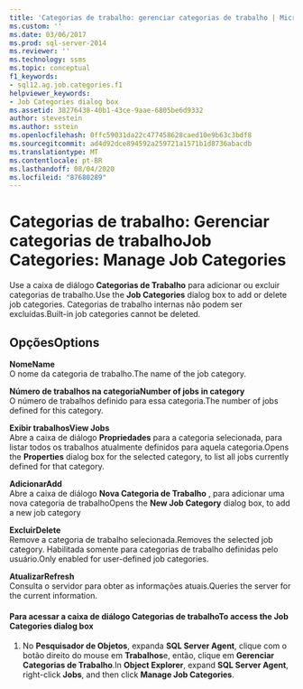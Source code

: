 ```yaml
---
title: 'Categorias de trabalho: gerenciar categorias de trabalho | Microsoft Docs'
ms.custom: ''
ms.date: 03/06/2017
ms.prod: sql-server-2014
ms.reviewer: ''
ms.technology: ssms
ms.topic: conceptual
f1_keywords:
- sql12.ag.job.categories.f1
helpviewer_keywords:
- Job Categories dialog box
ms.assetid: 38276438-40b1-43ce-9aae-6805be6d9332
author: stevestein
ms.author: sstein
ms.openlocfilehash: 0ffc59031da22c477458628caed10e9b63c3bdf8
ms.sourcegitcommit: ad4d92dce894592a259721a1571b1d8736abacdb
ms.translationtype: MT
ms.contentlocale: pt-BR
ms.lasthandoff: 08/04/2020
ms.locfileid: "87680289"
---
```

# <a name="job-categories-manage-job-categories"></a><span data-ttu-id="f9fcf-102">Categorias de trabalho: Gerenciar categorias de trabalho</span><span class="sxs-lookup"><span data-stu-id="f9fcf-102">Job Categories: Manage Job Categories</span></span>
  <span data-ttu-id="f9fcf-103">Use a caixa de diálogo **Categorias de Trabalho** para adicionar ou excluir categorias de trabalho.</span><span class="sxs-lookup"><span data-stu-id="f9fcf-103">Use the **Job Categories** dialog box to add or delete job categories.</span></span> <span data-ttu-id="f9fcf-104">Categorias de trabalho internas não podem ser excluídas.</span><span class="sxs-lookup"><span data-stu-id="f9fcf-104">Built-in job categories cannot be deleted.</span></span>  
  
## <a name="options"></a><span data-ttu-id="f9fcf-105">Opções</span><span class="sxs-lookup"><span data-stu-id="f9fcf-105">Options</span></span>  
 <span data-ttu-id="f9fcf-106">**Nome**</span><span class="sxs-lookup"><span data-stu-id="f9fcf-106">**Name**</span></span>  
 <span data-ttu-id="f9fcf-107">O nome da categoria de trabalho.</span><span class="sxs-lookup"><span data-stu-id="f9fcf-107">The name of the job category.</span></span>  
  
 <span data-ttu-id="f9fcf-108">**Número de trabalhos na categoria**</span><span class="sxs-lookup"><span data-stu-id="f9fcf-108">**Number of jobs in category**</span></span>  
 <span data-ttu-id="f9fcf-109">O número de trabalhos definido para essa categoria.</span><span class="sxs-lookup"><span data-stu-id="f9fcf-109">The number of jobs defined for this category.</span></span>  
  
 <span data-ttu-id="f9fcf-110">**Exibir trabalhos**</span><span class="sxs-lookup"><span data-stu-id="f9fcf-110">**View Jobs**</span></span>  
 <span data-ttu-id="f9fcf-111">Abre a caixa de diálogo **Propriedades** para a categoria selecionada, para listar todos os trabalhos atualmente definidos para aquela categoria.</span><span class="sxs-lookup"><span data-stu-id="f9fcf-111">Opens the **Properties** dialog box for the selected category, to list all jobs currently defined for that category.</span></span>  
  
 <span data-ttu-id="f9fcf-112">**Adicionar**</span><span class="sxs-lookup"><span data-stu-id="f9fcf-112">**Add**</span></span>  
 <span data-ttu-id="f9fcf-113">Abre a caixa de diálogo **Nova Categoria de Trabalho** , para adicionar uma nova categoria de trabalho</span><span class="sxs-lookup"><span data-stu-id="f9fcf-113">Opens the **New Job Category** dialog box, to add a new job category</span></span>  
  
 <span data-ttu-id="f9fcf-114">**Excluir**</span><span class="sxs-lookup"><span data-stu-id="f9fcf-114">**Delete**</span></span>  
 <span data-ttu-id="f9fcf-115">Remove a categoria de trabalho selecionada.</span><span class="sxs-lookup"><span data-stu-id="f9fcf-115">Removes the selected job category.</span></span> <span data-ttu-id="f9fcf-116">Habilitada somente para categorias de trabalho definidas pelo usuário.</span><span class="sxs-lookup"><span data-stu-id="f9fcf-116">Only enabled for user-defined job categories.</span></span>  
  
 <span data-ttu-id="f9fcf-117">**Atualizar**</span><span class="sxs-lookup"><span data-stu-id="f9fcf-117">**Refresh**</span></span>  
 <span data-ttu-id="f9fcf-118">Consulta o servidor para obter as informações atuais.</span><span class="sxs-lookup"><span data-stu-id="f9fcf-118">Queries the server for the current information.</span></span>  
  
#### <a name="to-access-the-job-categories-dialog-box"></a><span data-ttu-id="f9fcf-119">Para acessar a caixa de diálogo Categorias de trabalho</span><span class="sxs-lookup"><span data-stu-id="f9fcf-119">To access the Job Categories dialog box</span></span>  
  
1.  <span data-ttu-id="f9fcf-120">No **Pesquisador de Objetos**, expanda **SQL Server Agent**, clique com o botão direito do mouse em **Trabalhos**e, então, clique em **Gerenciar Categorias de Trabalho**.</span><span class="sxs-lookup"><span data-stu-id="f9fcf-120">In **Object Explorer**, expand **SQL Server Agent**, right-click **Jobs**, and then click **Manage Job Categories**.</span></span>  
  
  

